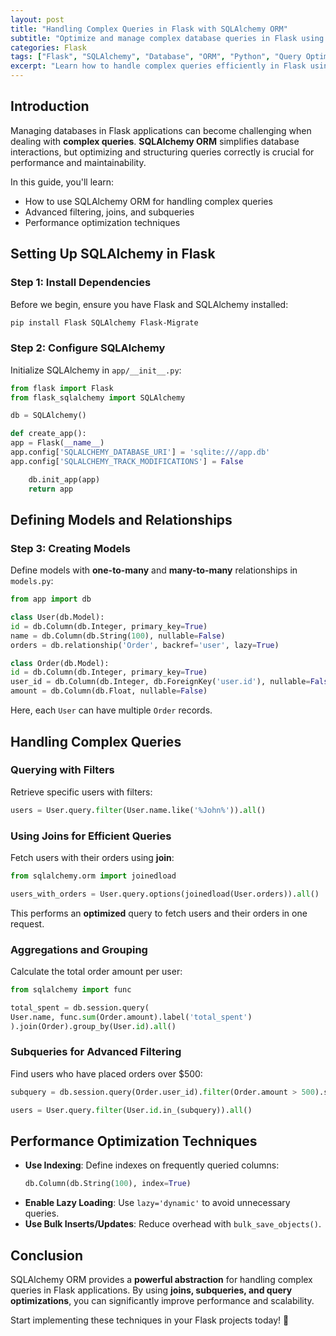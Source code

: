 ```yaml
---
layout: post
title: "Handling Complex Queries in Flask with SQLAlchemy ORM"
subtitle: "Optimize and manage complex database queries in Flask using SQLAlchemy ORM"
categories: Flask
tags: ["Flask", "SQLAlchemy", "Database", "ORM", "Python", "Query Optimization"]
excerpt: "Learn how to handle complex queries efficiently in Flask using SQLAlchemy ORM. Discover techniques like query optimization, relationships, and lazy loading for better performance."
---
```


## Introduction

Managing databases in Flask applications can become challenging when dealing with **complex queries**. **SQLAlchemy ORM** simplifies database interactions, but optimizing and structuring queries correctly is crucial for performance and maintainability.

In this guide, you'll learn:
- How to use SQLAlchemy ORM for handling complex queries
- Advanced filtering, joins, and subqueries
- Performance optimization techniques

## Setting Up SQLAlchemy in Flask

### Step 1: Install Dependencies

Before we begin, ensure you have Flask and SQLAlchemy installed:

```bash
pip install Flask SQLAlchemy Flask-Migrate
```

### Step 2: Configure SQLAlchemy

Initialize SQLAlchemy in `app/__init__.py`:

```python
from flask import Flask
from flask_sqlalchemy import SQLAlchemy

db = SQLAlchemy()

def create_app():
app = Flask(__name__)
app.config['SQLALCHEMY_DATABASE_URI'] = 'sqlite:///app.db'
app.config['SQLALCHEMY_TRACK_MODIFICATIONS'] = False

    db.init_app(app)
    return app
```

## Defining Models and Relationships

### Step 3: Creating Models

Define models with **one-to-many** and **many-to-many** relationships in `models.py`:

```python
from app import db

class User(db.Model):
id = db.Column(db.Integer, primary_key=True)
name = db.Column(db.String(100), nullable=False)
orders = db.relationship('Order', backref='user', lazy=True)

class Order(db.Model):
id = db.Column(db.Integer, primary_key=True)
user_id = db.Column(db.Integer, db.ForeignKey('user.id'), nullable=False)
amount = db.Column(db.Float, nullable=False)
```

Here, each `User` can have multiple `Order` records.

## Handling Complex Queries

### Querying with Filters

Retrieve specific users with filters:

```python
users = User.query.filter(User.name.like('%John%')).all()
```

### Using Joins for Efficient Queries

Fetch users with their orders using **join**:

```python
from sqlalchemy.orm import joinedload

users_with_orders = User.query.options(joinedload(User.orders)).all()
```

This performs an **optimized** query to fetch users and their orders in one request.

### Aggregations and Grouping

Calculate the total order amount per user:

```python
from sqlalchemy import func

total_spent = db.session.query(
User.name, func.sum(Order.amount).label('total_spent')
).join(Order).group_by(User.id).all()
```

### Subqueries for Advanced Filtering

Find users who have placed orders over $500:

```python
subquery = db.session.query(Order.user_id).filter(Order.amount > 500).subquery()

users = User.query.filter(User.id.in_(subquery)).all()
```

## Performance Optimization Techniques

- **Use Indexing**: Define indexes on frequently queried columns:  
  ```python
  db.Column(db.String(100), index=True)
  ```
- **Enable Lazy Loading**: Use `lazy='dynamic'` to avoid unnecessary queries.
- **Use Bulk Inserts/Updates**: Reduce overhead with `bulk_save_objects()`.

## Conclusion

SQLAlchemy ORM provides a **powerful abstraction** for handling complex queries in Flask applications. By using **joins, subqueries, and query optimizations**, you can significantly improve performance and scalability.

Start implementing these techniques in your Flask projects today! 🚀  
